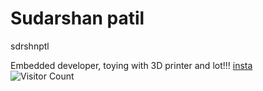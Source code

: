 # Sudarshan patil

sdrshnptl

Embedded developer, toying with 3D printer and lot!!!
[insta](instagram.com/sdrshnptl)
</br>
![Visitor Count](https://profile-counter.glitch.me/sdrshnptl/count.svg)
